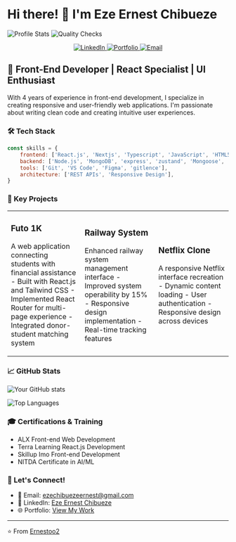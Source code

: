 # Hi there! 👋 I'm Eze Ernest Chibueze

![Profile Stats](https://github.com/Ernestoo2/Ernestoo2/workflows/GitHub%20Profile%20Stats/badge.svg)
![Quality Checks](https://github.com/Ernestoo2/Ernestoo2/workflows/Quality%20Checks/badge.svg)

<p align="center">
  <a href="https://www.linkedin.com/in/ernestoo2">
    <img src="https://img.shields.io/badge/LinkedIn-Connect-blue?style=for-the-badge&logo=linkedin" alt="LinkedIn" />
  </a>
  <a href="https://ernest-portfolio-pi.vercel.app/">
    <img src="https://img.shields.io/badge/Portfolio-Visit-green?style=for-the-badge&logo=google-chrome" alt="Portfolio" />
  </a>
  <a href="mailto:ezechibuezeernest@gmail.com">
    <img src="https://img.shields.io/badge/Email-Contact-red?style=for-the-badge&logo=gmail" alt="Email" />
  </a>
</p>


## 🚀 Front-End Developer | React Specialist | UI Enthusiast

With 4 years of experience in front-end development, I specialize in creating responsive and user-friendly web applications. I'm passionate about writing clean code and creating intuitive user experiences.

### 🛠️ Tech Stack

```javascript
const skills = {
    frontend: ['React.js', 'Nextjs', 'Typescript', 'JavaScript', 'HTML5', 'CSS3', 'Tailwind CSS'],
    backend: ['Node.js', 'MongoDB', 'express', 'zustand', 'Mongoose', 'Prisma'],
    tools: ['Git', 'VS Code', 'Figma', 'gitlence'],
    architecture: ['REST APIs', 'Responsive Design'],
}
```

### 🎯 Key Projects

<table>
  <tr>
    <td width="33%" align="left">
      <h3>Futo 1K</h3>
      <a href="https://github.com/Ernestoo2/futoonek.git">
<!--         <img src="futo-1k-banner.svg" alt="Futo 1K" /> -->
      </a>
      <p>
          A web application connecting students with financial assistance
            - Built with React.js and Tailwind CSS
            - Implemented React Router for multi-page experience
            - Integrated donor-student matching system
      </p>
    </td>
    <td width="33%" align="left">
      <h3>Railway System</h3>
      <a href="https://raiilway-transport.vercel.app/">
<!--         <img src="railway-banner.svg" alt="Railway System" /> -->
      </a>
      <p>
          Enhanced railway system management interface
            - Improved system operability by 15%
            - Responsive design implementation
            - Real-time tracking features
      </p>
    </td>
    <td width="33%" align="left">
      <h3>Netflix Clone</h3>
      <a href="https://skillup-imo-3ni4.vercel.app/">
<!--         <img src="netflix-banner.svg" alt="Netflix Clone" /> -->
      </a>
      <p>
          A responsive Netflix interface recreation
            - Dynamic content loading
            - User authentication
            - Responsive design across devices
      </p>
    </td>
  </tr>
</table>
  
### 📈 GitHub Stats

![Your GitHub stats](https://github-readme-stats.vercel.app/api?username=Ernestoo2&show_icons=true&theme=radical)

![Top Languages](https://github-readme-stats.vercel.app/api/top-langs/?username=Ernestoo2&layout=compact&theme=radical)

### 🎓 Certifications & Training
- ALX Front-end Web Development
- Terra Learning React.js Development
- Skillup Imo Front-end Development
- NITDA Certificate in AI/ML

### 🤝 Let's Connect!
- 📧 Email: ezechibuezeernest@gmail.com
- 💼 LinkedIn: [Eze Ernest Chibueze](https://www.linkedin.com/in/ernestoo2)
- 🌐 Portfolio: [View My Work](https://ernest-portfolio-pi.vercel.app/)

---
⭐️ From [Ernestoo2](https://github.com/Ernestoo2)
